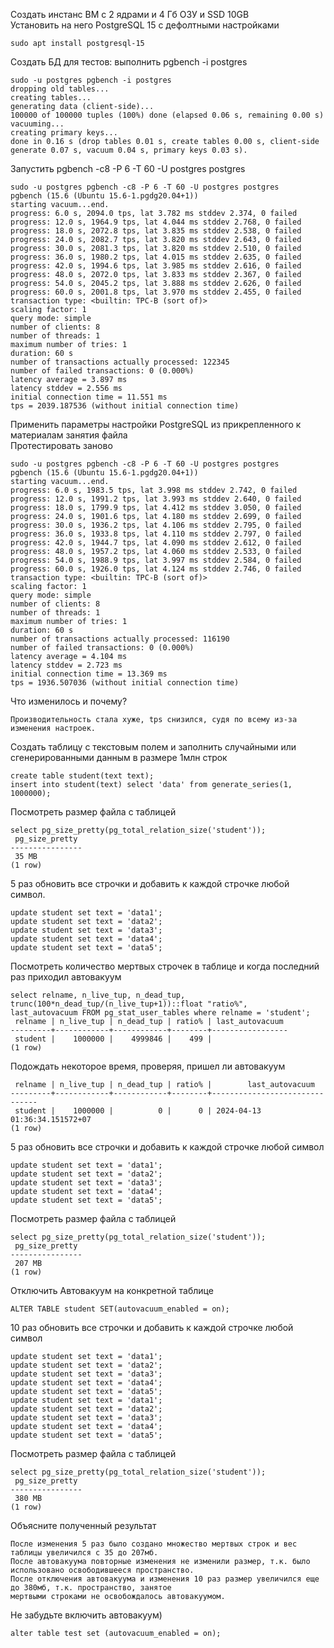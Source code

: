 Создать инстанс ВМ с 2 ядрами и 4 Гб ОЗУ и SSD 10GB<br>
Установить на него PostgreSQL 15 с дефолтными настройками<br>
```
sudo apt install postgresql-15
```
Создать БД для тестов: выполнить pgbench -i postgres
```
sudo -u postgres pgbench -i postgres
dropping old tables...
creating tables...
generating data (client-side)...
100000 of 100000 tuples (100%) done (elapsed 0.06 s, remaining 0.00 s)
vacuuming...
creating primary keys...
done in 0.16 s (drop tables 0.01 s, create tables 0.00 s, client-side generate 0.07 s, vacuum 0.04 s, primary keys 0.03 s).
```
Запустить pgbench -c8 -P 6 -T 60 -U postgres postgres
```
sudo -u postgres pgbench -c8 -P 6 -T 60 -U postgres postgres
pgbench (15.6 (Ubuntu 15.6-1.pgdg20.04+1))
starting vacuum...end.
progress: 6.0 s, 2094.0 tps, lat 3.782 ms stddev 2.374, 0 failed
progress: 12.0 s, 1964.9 tps, lat 4.044 ms stddev 2.768, 0 failed
progress: 18.0 s, 2072.8 tps, lat 3.835 ms stddev 2.538, 0 failed
progress: 24.0 s, 2082.7 tps, lat 3.820 ms stddev 2.643, 0 failed
progress: 30.0 s, 2081.3 tps, lat 3.820 ms stddev 2.510, 0 failed
progress: 36.0 s, 1980.2 tps, lat 4.015 ms stddev 2.635, 0 failed
progress: 42.0 s, 1994.6 tps, lat 3.985 ms stddev 2.616, 0 failed
progress: 48.0 s, 2072.0 tps, lat 3.833 ms stddev 2.367, 0 failed
progress: 54.0 s, 2045.2 tps, lat 3.888 ms stddev 2.626, 0 failed
progress: 60.0 s, 2001.8 tps, lat 3.970 ms stddev 2.455, 0 failed
transaction type: <builtin: TPC-B (sort of)>
scaling factor: 1
query mode: simple
number of clients: 8
number of threads: 1
maximum number of tries: 1
duration: 60 s
number of transactions actually processed: 122345
number of failed transactions: 0 (0.000%)
latency average = 3.897 ms
latency stddev = 2.556 ms
initial connection time = 11.551 ms
tps = 2039.187536 (without initial connection time)
```
Применить параметры настройки PostgreSQL из прикрепленного к материалам занятия файла<br>
Протестировать заново<br>

```
sudo -u postgres pgbench -c8 -P 6 -T 60 -U postgres postgres
pgbench (15.6 (Ubuntu 15.6-1.pgdg20.04+1))
starting vacuum...end.
progress: 6.0 s, 1983.5 tps, lat 3.998 ms stddev 2.742, 0 failed
progress: 12.0 s, 1991.2 tps, lat 3.993 ms stddev 2.640, 0 failed
progress: 18.0 s, 1799.9 tps, lat 4.412 ms stddev 3.050, 0 failed
progress: 24.0 s, 1901.6 tps, lat 4.180 ms stddev 2.699, 0 failed
progress: 30.0 s, 1936.2 tps, lat 4.106 ms stddev 2.795, 0 failed
progress: 36.0 s, 1933.8 tps, lat 4.110 ms stddev 2.797, 0 failed
progress: 42.0 s, 1944.7 tps, lat 4.090 ms stddev 2.612, 0 failed
progress: 48.0 s, 1957.2 tps, lat 4.060 ms stddev 2.533, 0 failed
progress: 54.0 s, 1988.9 tps, lat 3.997 ms stddev 2.584, 0 failed
progress: 60.0 s, 1926.0 tps, lat 4.124 ms stddev 2.746, 0 failed
transaction type: <builtin: TPC-B (sort of)>
scaling factor: 1
query mode: simple
number of clients: 8
number of threads: 1
maximum number of tries: 1
duration: 60 s
number of transactions actually processed: 116190
number of failed transactions: 0 (0.000%)
latency average = 4.104 ms
latency stddev = 2.723 ms
initial connection time = 13.369 ms
tps = 1936.507036 (without initial connection time)
```

Что изменилось и почему?<br>
```
Производительность стала хуже, tps снизился, судя по всему из-за изменения настроек.
```

Создать таблицу с текстовым полем и заполнить случайными или сгенерированными данным в размере 1млн строк

```
create table student(text text);
insert into student(text) select 'data' from generate_series(1, 1000000);
```

Посмотреть размер файла с таблицей
```
select pg_size_pretty(pg_total_relation_size('student'));
 pg_size_pretty
----------------
 35 MB
(1 row)
```
5 раз обновить все строчки и добавить к каждой строчке любой символ. 
```
update student set text = 'data1';
update student set text = 'data2';
update student set text = 'data3';
update student set text = 'data4';
update student set text = 'data5';
```

Посмотреть количество мертвых строчек в таблице и когда последний раз приходил автовакуум
```
select relname, n_live_tup, n_dead_tup, trunc(100*n_dead_tup/(n_live_tup+1))::float "ratio%",
last_autovacuum FROM pg_stat_user_tables where relname = 'student';
 relname | n_live_tup | n_dead_tup | ratio% | last_autovacuum 
---------+------------+------------+--------+-----------------
 student |    1000000 |    4999846 |    499 | 
(1 row)
```

Подождать некоторое время, проверяя, пришел ли автовакуум<br>
```
 relname | n_live_tup | n_dead_tup | ratio% |        last_autovacuum        
---------+------------+------------+--------+-------------------------------
 student |    1000000 |          0 |      0 | 2024-04-13 01:36:34.151572+07
(1 row)
```

5 раз обновить все строчки и добавить к каждой строчке любой символ<br>
```
update student set text = 'data1';
update student set text = 'data2';
update student set text = 'data3';
update student set text = 'data4';
update student set text = 'data5';
```
Посмотреть размер файла с таблицей
```
select pg_size_pretty(pg_total_relation_size('student'));
 pg_size_pretty 
----------------
 207 MB
(1 row)
```
Отключить Автовакуум на конкретной таблице
```
ALTER TABLE student SET(autovacuum_enabled = on);
```

10 раз обновить все строчки и добавить к каждой строчке любой символ
```
update student set text = 'data1';
update student set text = 'data2';
update student set text = 'data3';
update student set text = 'data4';
update student set text = 'data5';
update student set text = 'data1';
update student set text = 'data2';
update student set text = 'data3';
update student set text = 'data4';
update student set text = 'data5';
```

Посмотреть размер файла с таблицей
```
select pg_size_pretty(pg_total_relation_size('student'));
 pg_size_pretty 
----------------
 380 MB
(1 row)
```

Объясните полученный результат
```
После изменения 5 раз было создано множество мертвых строк и вес таблицы увеличился с 35 до 207мб.
После автовакуума повторные изменения не изменили размер, т.к. было использовано освободившееся пространство.
После отключения автовакуума и изменения 10 раз размер увеличился еще до 380мб, т.к. пространство, занятое
мертвыми строками не освобождалось автовакуумом.
```

Не забудьте включить автовакуум)
```
alter table test set (autovacuum_enabled = on);
```


